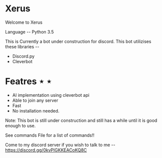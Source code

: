 # Xerus
Welcome to Xerus

Language -- Python 3.5

This is Currently a bot under construction for discord. This bot utilizises these libraries -- 
- Discord.py
- Cleverbot

# Featres ⋆ ⋆
 
 - AI implementation using cleverbot api
 - Able to join any server
 - Fast
 - No installation needed.
 
 Note: This bot is still under construction and still has a while until it is good enough to use.

See commands File for a list of commands!!

Come to my discord server if you wish to talk to me -- https://discord.gg/0kvPIGKKEACoKQ8C
